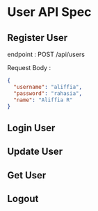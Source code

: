 # User API Spec

## Register User
endpoint : POST /api/users

Request Body :
```json
{
  "username": "aliffia",
  "password": "rahasia",
  "name": "Aliffia R"
}
```

## Login User

## Update User

## Get User

## Logout